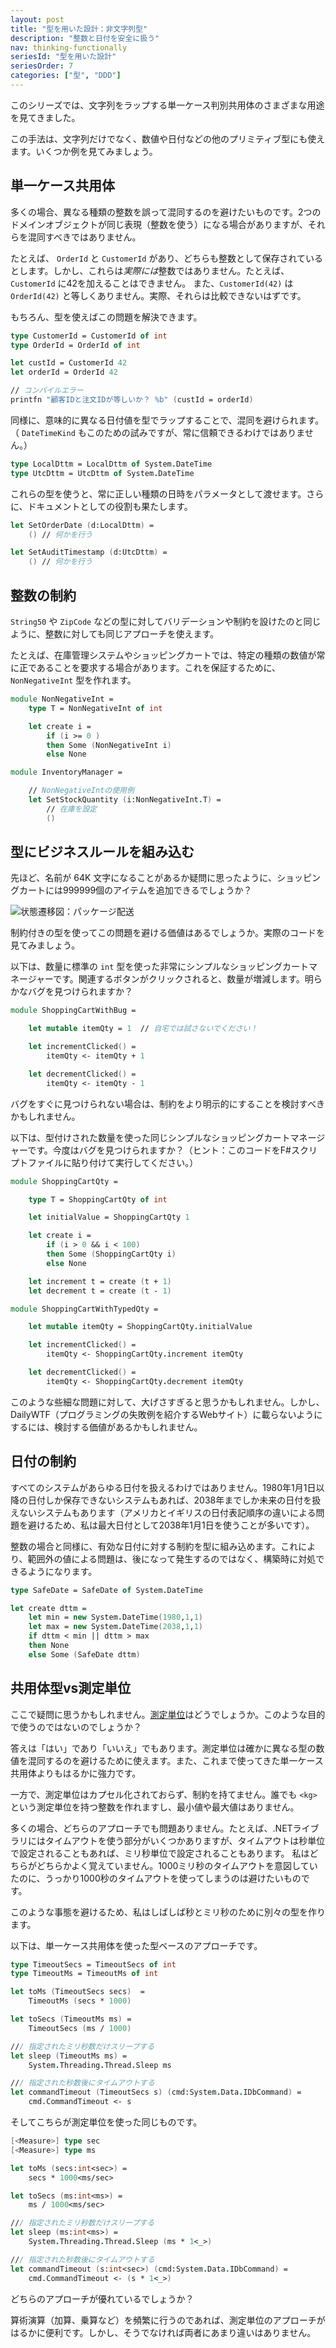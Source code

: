 ```yaml
---
layout: post
title: "型を用いた設計：非文字列型"
description: "整数と日付を安全に扱う"
nav: thinking-functionally
seriesId: "型を用いた設計"
seriesOrder: 7
categories: ["型", "DDD"]
---
```


このシリーズでは、文字列をラップする単一ケース判別共用体のさまざまな用途を見てきました。

この手法は、文字列だけでなく、数値や日付などの他のプリミティブ型にも使えます。いくつか例を見てみましょう。

## 単一ケース共用体

多くの場合、異なる種類の整数を誤って混同するのを避けたいものです。2つのドメインオブジェクトが同じ表現（整数を使う）になる場合がありますが、それらを混同すべきではありません。

たとえば、 `OrderId` と `CustomerId` があり、どちらも整数として保存されているとします。しかし、これらは*実際には*整数ではありません。たとえば、 `CustomerId` に42を加えることはできません。
また、`CustomerId(42)` は `OrderId(42)` と等しくありません。実際、それらは比較できないはずです。

もちろん、型を使えばこの問題を解決できます。

```fsharp
type CustomerId = CustomerId of int
type OrderId = OrderId of int

let custId = CustomerId 42
let orderId = OrderId 42

// コンパイルエラー
printfn "顧客IDと注文IDが等しいか？ %b" (custId = orderId) 
```

同様に、意味的に異なる日付値を型でラップすることで、混同を避けられます。（ `DateTimeKind` もこのための試みですが、常に信頼できるわけではありません。）

```fsharp
type LocalDttm = LocalDttm of System.DateTime
type UtcDttm = UtcDttm of System.DateTime
```

これらの型を使うと、常に正しい種類の日時をパラメータとして渡せます。さらに、ドキュメントとしての役割も果たします。

```fsharp
let SetOrderDate (d:LocalDttm) = 
    () // 何かを行う

let SetAuditTimestamp (d:UtcDttm) = 
    () // 何かを行う
```

## 整数の制約

`String50` や `ZipCode` などの型に対してバリデーションや制約を設けたのと同じように、整数に対しても同じアプローチを使えます。

たとえば、在庫管理システムやショッピングカートでは、特定の種類の数値が常に正であることを要求する場合があります。これを保証するために、 `NonNegativeInt` 型を作れます。

```fsharp
module NonNegativeInt = 
    type T = NonNegativeInt of int

    let create i = 
        if (i >= 0 )
        then Some (NonNegativeInt i)
        else None

module InventoryManager = 

    // NonNegativeIntの使用例
    let SetStockQuantity (i:NonNegativeInt.T) = 
        // 在庫を設定
        ()
```

## 型にビジネスルールを組み込む

先ほど、名前が 64K 文字になることがあるか疑問に思ったように、ショッピングカートには999999個のアイテムを追加できるでしょうか？

![状態遷移図：パッケージ配送](@assets/img/AddToCart.png)

制約付きの型を使ってこの問題を避ける価値はあるでしょうか。実際のコードを見てみましょう。

以下は、数量に標準の `int` 型を使った非常にシンプルなショッピングカートマネージャーです。関連するボタンがクリックされると、数量が増減します。明らかなバグを見つけられますか？

```fsharp
module ShoppingCartWithBug = 

    let mutable itemQty = 1  // 自宅では試さないでください！

    let incrementClicked() = 
        itemQty <- itemQty + 1

    let decrementClicked() = 
        itemQty <- itemQty - 1
```

バグをすぐに見つけられない場合は、制約をより明示的にすることを検討すべきかもしれません。

以下は、型付けされた数量を使った同じシンプルなショッピングカートマネージャーです。今度はバグを見つけられますか？（ヒント：このコードをF#スクリプトファイルに貼り付けて実行してください。）

```fsharp
module ShoppingCartQty = 

    type T = ShoppingCartQty of int

    let initialValue = ShoppingCartQty 1

    let create i = 
        if (i > 0 && i < 100)
        then Some (ShoppingCartQty i)
        else None

    let increment t = create (t + 1)
    let decrement t = create (t - 1)

module ShoppingCartWithTypedQty = 

    let mutable itemQty = ShoppingCartQty.initialValue

    let incrementClicked() = 
        itemQty <- ShoppingCartQty.increment itemQty

    let decrementClicked() = 
        itemQty <- ShoppingCartQty.decrement itemQty
```

このような些細な問題に対して、大げさすぎると思うかもしれません。しかし、DailyWTF（プログラミングの失敗例を紹介するWebサイト）に載らないようにするには、検討する価値があるかもしれません。

## 日付の制約

すべてのシステムがあらゆる日付を扱えるわけではありません。1980年1月1日以降の日付しか保存できないシステムもあれば、2038年までしか未来の日付を扱えないシステムもあります（アメリカとイギリスの日付表記順序の違いによる問題を避けるため、私は最大日付として2038年1月1日を使うことが多いです）。

整数の場合と同様に、有効な日付に対する制約を型に組み込めます。これにより、範囲外の値による問題は、後になって発生するのではなく、構築時に対処できるようになります。

```fsharp
type SafeDate = SafeDate of System.DateTime

let create dttm = 
    let min = new System.DateTime(1980,1,1)
    let max = new System.DateTime(2038,1,1)
    if dttm < min || dttm > max
    then None
    else Some (SafeDate dttm)
```


## 共用体型vs測定単位

ここで疑問に思うかもしれません。[測定単位](../posts/units-of-measure.md)はどうでしょうか。このような目的で使うのではないのでしょうか？

答えは「はい」であり「いいえ」でもあります。測定単位は確かに異なる型の数値を混同するのを避けるために使えます。また、これまで使ってきた単一ケース共用体よりもはるかに強力です。

一方で、測定単位はカプセル化されておらず、制約を持てません。誰でも `<kg>` という測定単位を持つ整数を作れますし、最小値や最大値はありません。

多くの場合、どちらのアプローチでも問題ありません。たとえば、.NETライブラリにはタイムアウトを使う部分がいくつかありますが、タイムアウトは秒単位で設定されることもあれば、ミリ秒単位で設定されることもあります。
私はどちらがどちらかよく覚えていません。1000ミリ秒のタイムアウトを意図していたのに、うっかり1000秒のタイムアウトを使ってしまうのは避けたいものです。

このような事態を避けるため、私はしばしば秒とミリ秒のために別々の型を作ります。

以下は、単一ケース共用体を使った型ベースのアプローチです。

```fsharp
type TimeoutSecs = TimeoutSecs of int
type TimeoutMs = TimeoutMs of int

let toMs (TimeoutSecs secs)  = 
    TimeoutMs (secs * 1000)

let toSecs (TimeoutMs ms) = 
    TimeoutSecs (ms / 1000)

/// 指定されたミリ秒数だけスリープする
let sleep (TimeoutMs ms) = 
    System.Threading.Thread.Sleep ms

/// 指定された秒数後にタイムアウトする    
let commandTimeout (TimeoutSecs s) (cmd:System.Data.IDbCommand) = 
    cmd.CommandTimeout <- s
```

そしてこちらが測定単位を使った同じものです。

```fsharp
[<Measure>] type sec 
[<Measure>] type ms

let toMs (secs:int<sec>) = 
    secs * 1000<ms/sec>

let toSecs (ms:int<ms>) = 
    ms / 1000<ms/sec>

/// 指定されたミリ秒数だけスリープする
let sleep (ms:int<ms>) = 
    System.Threading.Thread.Sleep (ms * 1<_>)

/// 指定された秒数後にタイムアウトする    
let commandTimeout (s:int<sec>) (cmd:System.Data.IDbCommand) = 
    cmd.CommandTimeout <- (s * 1<_>)
```

どちらのアプローチが優れているでしょうか？

算術演算（加算、乗算など）を頻繁に行うのであれば、測定単位のアプローチがはるかに便利です。しかし、そうでなければ両者にあまり違いはありません。


